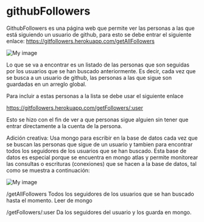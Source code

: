 # githubFollowers

GithubFollowers es una página web que permite ver las personas a las que está siguiendo un usuario de github, para esto se debe entrar el siguiente enlace:
  https://gitfollowers.herokuapp.com/getAllFollowers
  
  
  ![My image](https://github.com/lnbello10/githubFollowers/blob/master/imagen.jpg)

  
Lo que se va a encontrar es un listado de las personas que son seguidas por los usuarios que se han buscado anteriormente. Es decir, cada vez que se busca a un usuario de github, las personas a las que sigue son guardadas en un arreglo global. 

Para incluir a estas personas a la lista se debe usar el siguiente enlace

  https://gitfollowers.herokuapp.com/getFollowers/:user

Esto se hizo con el fin de ver a que personas sigue alguien sin tener que entrar directamente a la cuenta de la persona. 

Adición creativa:
Usa mongo para escribir en la base de datos cada vez que se buscan las personas que sigue de un usuario y tambien para encontrar todos los seguidores de los usuarios que se han buscado. Esta base de datos es especial porque se encuentra en mongo atlas y permite monitorear las consultas o escrituras (conexiones) que se hacen a la base de datos, tal como se muestra a continuación:

![My image](https://github.com/lnbello10/githubFollowers/blob/master/mongo%20atlas.png)


/getAllFollowers Todos los seguidores de los usuarios que se han buscado hasta el momento. Leer de mongo

/getFollowers/:user Da los seguidores del usuario y los guarda en mongo.

